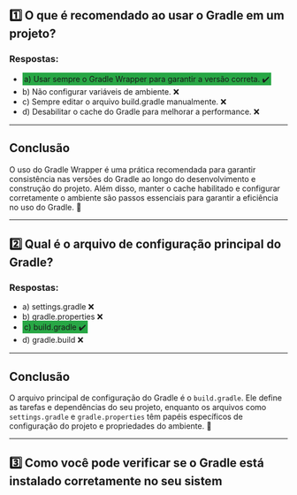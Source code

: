## 1️⃣ O que é recomendado ao usar o Gradle em um projeto?

### Respostas:
- <span style="background-color: #28a745; padding: 3px;">a) Usar sempre o Gradle Wrapper para garantir a versão correta. ✔️</span>
- b) Não configurar variáveis de ambiente. ❌
- c) Sempre editar o arquivo build.gradle manualmente. ❌
- d) Desabilitar o cache do Gradle para melhorar a performance. ❌

---

## Conclusão

O uso do Gradle Wrapper é uma prática recomendada para garantir consistência nas versões do Gradle ao longo do desenvolvimento e construção do projeto. Além disso, manter o cache habilitado e configurar corretamente o ambiente são passos essenciais para garantir a eficiência no uso do Gradle. 🚀

---

## 2️⃣ Qual é o arquivo de configuração principal do Gradle?

### Respostas:
- a) settings.gradle ❌
- b) gradle.properties ❌
- <span style="background-color: #28a745; padding: 3px;">c) build.gradle ✔️</span>
- d) gradle.build ❌

---

## Conclusão

O arquivo principal de configuração do Gradle é o `build.gradle`. Ele define as tarefas e dependências do seu projeto, enquanto os arquivos como `settings.gradle` e `gradle.properties` têm papéis específicos de configuração do projeto e propriedades do ambiente. 🔧

---

## 3️⃣ Como você pode verificar se o Gradle está instalado corretamente no seu sistem
